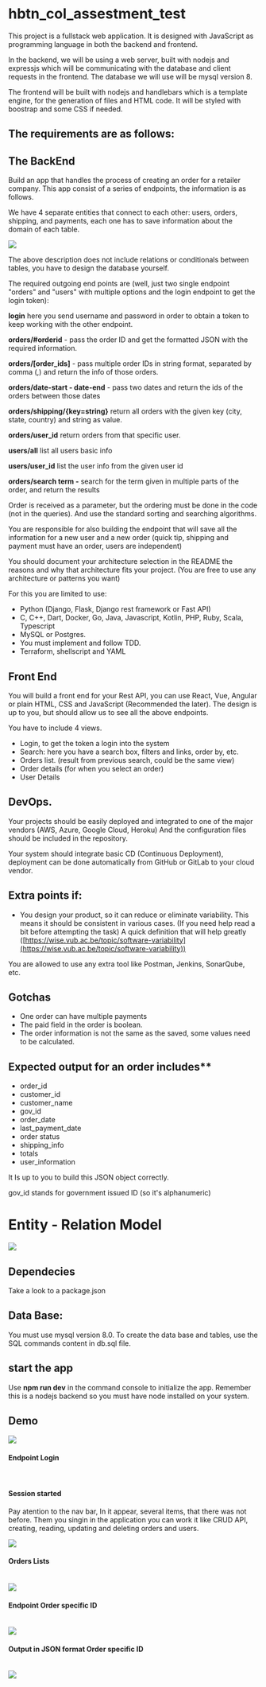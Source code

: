 # hbtn_col_assestment_test

This project is a fullstack web application. It is designed with JavaScript as programming language in both the backend and frontend. 

In the backend, we will be using a web server, built with nodejs and expressjs which will be communicating with the database and client requests in the frontend. The database we will use will be mysql version 8.

The frontend will be built with nodejs and handlebars which is a template engine, for the generation of files and HTML code. It will be styled with boostrap and some CSS if needed.

## The requirements are as follows: 

## The BackEnd

Build an app that handles the process of creating an order for a retailer company. This app consist of a series of endpoints, the information is as follows.

We have 4 separate entities that connect to each other: users, orders, shipping, and payments, each one has to save information about the domain of each table.

<img src='./src/images/tables.png'>

The above description does not include relations or conditionals between tables, you have to design the database yourself. 

The required outgoing end points are (well, just two single endpoint "orders" and "users" with multiple options and the login endpoint to get the login token):

**login** here you send username and password in order to obtain a token to keep working with the other endpoint.

**orders/#orderid** - pass the order ID and get the formatted JSON with the required information.

**orders/[order_ids]** - pass multiple order IDs in string format, separated by comma (,) and return the info of those orders.

**orders/date-start - date-end** - pass two dates and return the ids of the orders between those dates

**orders/shipping/{key=string}** return all orders with the given key (city, state, country) and string as value.

**orders/user_id** return orders from that specific user.

**users/all** list all users basic info

**users/user_id** list the user info from the given user id

**orders/search term -** search for the term given in multiple parts of the order, and return the results

Order is received as a parameter, but the ordering must be done in the code (not in the queries). And use the standard sorting and searching algorithms.

You are responsible for also building the endpoint that will save all the information for a new user and a new order (quick tip, shipping and payment must have an order, users are independent)

You should document your architecture selection in the README the reasons and why that architecture fits your project. (You are free to use any architecture or patterns you want)

For this you are limited to use:

- Python (Django, Flask, Django rest framework or Fast API)
- C, C++, Dart, Docker, Go, Java, Javascript, Kotlin, PHP, Ruby, Scala, Typescript
- MySQL or Postgres.
- You must implement and follow TDD.
- Terraform, shellscript and YAML

## Front End

You will build a front end for your Rest API, you can use React, Vue, Angular or plain HTML, CSS and JavaScript (Recommended the later). The design is up to you, but should allow us to see all the above endpoints.

You have to include 4 views.

- Login, to get the token a login into the system
- Search: here you have a search box, filters and links, order by, etc.
- Orders list. (result from previous search, could be the same view)
- Order details (for when you select an order)
- User Details

## DevOps.

Your projects should be easily deployed and integrated to one of the major vendors (AWS, Azure, Google Cloud, Heroku) And the configuration files should be included in the repository.

Your system should integrate basic CD (Continuous Deployment), deployment can be done automatically from GitHub or GitLab to your cloud vendor.

## Extra points if:

- You design your product, so it can reduce or eliminate variability. This means it should be consistent in various cases. (If you need help read a bit before attempting the task) 
A quick definition that will help greatly ([https://wise.vub.ac.be/topic/software-variability](https://wise.vub.ac.be/topic/software-variability))

You are allowed to use any extra tool like Postman, Jenkins, SonarQube, etc.

## Gotchas

- One order can have multiple payments
- The paid field in the order is boolean.
- The order information is not the same as the saved, some values need to be calculated.

## Expected output for an order includes**

- order_id
- customer_id
- customer_name
- gov_id
- order_date
- last_payment_date
- order status
- shipping_info
- totals
- user_information

It Is up to you to build this JSON object correctly.

gov_id stands for government issued ID (so it's alphanumeric)



# Entity - Relation Model

<img src='./src/images/MERHBTN.png'>

## Dependecies

Take a look to a package.json

## Data Base:

You must use mysql version 8.0. To create the data base and tables, use the SQL commands
content in db.sql file.

## start the app

Use **npm run dev**  in the command console to initialize the app. Remember this is a nodejs backend so you must have node installed on your system.

## Demo

<img src='./src/images/demo1.png'>

#### Endpoint Login

<br>

#### Session started 

Pay atention to the nav bar, In it appear, several items, that there was not before. Them you singin in the application you can work it like CRUD API, creating, reading, updating and deleting orders and users.

<img src='./src/images/demo2.png'>
<br>

#### Orders Lists
<br>
<img src='./src/images/demo3.png'>

#### Endpoint Order specific ID
<br>
<img src='./src/images/demo4.png'>
<br>

#### Output in JSON format Order specific ID
<br>
<img src='./src/images/demo5.png'>








